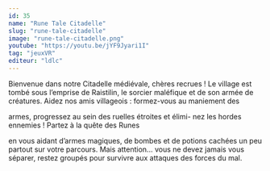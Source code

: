 ```yaml
---
id: 35
name: "Rune Tale Citadelle"
slug: "rune-tale-citadelle"
image: "rune-tale-citadelle.png"
youtube: "https://youtu.be/jYF9Jyari1I"
tag: "jeuxVR"
editeur: "ldlc"
---
```


Bienvenue dans notre Citadelle médiévale, chères
recrues ! Le village est tombé sous l’emprise de Raistilin,
le sorcier maléfique et de son armée de créatures. Aidez
nos amis villageois : formez-vous au maniement des

armes, progressez au sein des ruelles étroites et élimi-
nez les hordes ennemies ! Partez à la quête des Runes

en vous aidant d’armes magiques, de bombes et de
potions cachées un peu partout sur votre parcours. Mais
attention... vous ne devez jamais vous séparer, restez
groupés pour survivre aux attaques des forces du mal.
